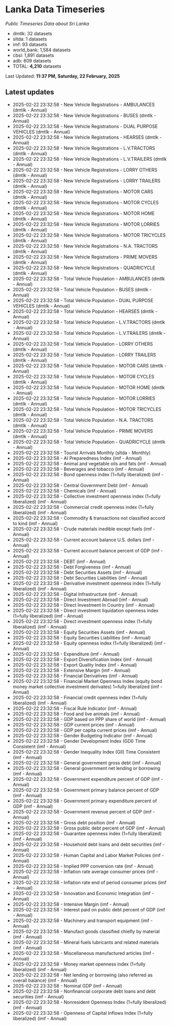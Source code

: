 # Lanka Data Timeseries
*Public Timeseries Data about Sri Lanka*

* dmtlk: 32 datasets
* sltda: 1 datasets
* imf: 93 datasets
* world_bank: 1,584 datasets
* cbsl: 1,891 datasets
* adb: 609 datasets
* TOTAL: **4,210** datasets

Last Updated: **11:37 PM, Saturday, 22 February, 2025**

## Latest updates

* 2025-02-22 23:32:58 - New Vehicle Registrations - AMBULANCES (dmtlk - Annual)
* 2025-02-22 23:32:58 - New Vehicle Registrations - BUSES (dmtlk - Annual)
* 2025-02-22 23:32:58 - New Vehicle Registrations - DUAL PURPOSE VEHICLES (dmtlk - Annual)
* 2025-02-22 23:32:58 - New Vehicle Registrations - HEARSES (dmtlk - Annual)
* 2025-02-22 23:32:58 - New Vehicle Registrations - L.V.TRACTORS (dmtlk - Annual)
* 2025-02-22 23:32:58 - New Vehicle Registrations - L.V.TRAILERS (dmtlk - Annual)
* 2025-02-22 23:32:58 - New Vehicle Registrations - LORRY OTHERS (dmtlk - Annual)
* 2025-02-22 23:32:58 - New Vehicle Registrations - LORRY TRAILERS (dmtlk - Annual)
* 2025-02-22 23:32:58 - New Vehicle Registrations - MOTOR CARS (dmtlk - Annual)
* 2025-02-22 23:32:58 - New Vehicle Registrations - MOTOR CYCLES (dmtlk - Annual)
* 2025-02-22 23:32:58 - New Vehicle Registrations - MOTOR HOME (dmtlk - Annual)
* 2025-02-22 23:32:58 - New Vehicle Registrations - MOTOR LORRIES (dmtlk - Annual)
* 2025-02-22 23:32:58 - New Vehicle Registrations - MOTOR TRICYCLES (dmtlk - Annual)
* 2025-02-22 23:32:58 - New Vehicle Registrations - N.A. TRACTORS (dmtlk - Annual)
* 2025-02-22 23:32:58 - New Vehicle Registrations - PRIME MOVERS (dmtlk - Annual)
* 2025-02-22 23:32:58 - New Vehicle Registrations - QUADRICYCLE (dmtlk - Annual)
* 2025-02-22 23:32:58 - Total Vehicle Population - AMBULANCES (dmtlk - Annual)
* 2025-02-22 23:32:58 - Total Vehicle Population - BUSES (dmtlk - Annual)
* 2025-02-22 23:32:58 - Total Vehicle Population - DUAL PURPOSE VEHICLES (dmtlk - Annual)
* 2025-02-22 23:32:58 - Total Vehicle Population - HEARSES (dmtlk - Annual)
* 2025-02-22 23:32:58 - Total Vehicle Population - L.V.TRACTORS (dmtlk - Annual)
* 2025-02-22 23:32:58 - Total Vehicle Population - L.V.TRAILERS (dmtlk - Annual)
* 2025-02-22 23:32:58 - Total Vehicle Population - LORRY OTHERS (dmtlk - Annual)
* 2025-02-22 23:32:58 - Total Vehicle Population - LORRY TRAILERS (dmtlk - Annual)
* 2025-02-22 23:32:58 - Total Vehicle Population - MOTOR CARS (dmtlk - Annual)
* 2025-02-22 23:32:58 - Total Vehicle Population - MOTOR CYCLES (dmtlk - Annual)
* 2025-02-22 23:32:58 - Total Vehicle Population - MOTOR HOME (dmtlk - Annual)
* 2025-02-22 23:32:58 - Total Vehicle Population - MOTOR LORRIES (dmtlk - Annual)
* 2025-02-22 23:32:58 - Total Vehicle Population - MOTOR TRICYCLES (dmtlk - Annual)
* 2025-02-22 23:32:58 - Total Vehicle Population - N.A. TRACTORS (dmtlk - Annual)
* 2025-02-22 23:32:58 - Total Vehicle Population - PRIME MOVERS (dmtlk - Annual)
* 2025-02-22 23:32:58 - Total Vehicle Population - QUADRICYCLE (dmtlk - Annual)
* 2025-02-22 23:32:58 - Tourist Arrivals Monthly (sltda - Monthly)
* 2025-02-22 23:32:58 - AI Preparedness Index (imf - Annual)
* 2025-02-22 23:32:58 - Animal and vegetable oils and fats (imf - Annual)
* 2025-02-22 23:32:58 - Beverages and tobacco (imf - Annual)
* 2025-02-22 23:32:58 - Bond openness index (1=fully liberalized) (imf - Annual)
* 2025-02-22 23:32:58 - Central Government Debt (imf - Annual)
* 2025-02-22 23:32:58 - Chemicals (imf - Annual)
* 2025-02-22 23:32:58 - Collective investment openness index (1=fully liberalized) (imf - Annual)
* 2025-02-22 23:32:58 - Commercial credit openness index (1=fully liberalized) (imf - Annual)
* 2025-02-22 23:32:58 - Commodity & transactions not classified accord to kind (imf - Annual)
* 2025-02-22 23:32:58 - Crude materials inedible except fuels (imf - Annual)
* 2025-02-22 23:32:58 - Current account balance U.S. dollars (imf - Annual)
* 2025-02-22 23:32:58 - Current account balance percent of GDP (imf - Annual)
* 2025-02-22 23:32:58 - DEBT (imf - Annual)
* 2025-02-22 23:32:58 - Debt Forgiveness (imf - Annual)
* 2025-02-22 23:32:58 - Debt Securities Assets (imf - Annual)
* 2025-02-22 23:32:58 - Debt Securities Liabilities (imf - Annual)
* 2025-02-22 23:32:58 - Derivative investment openness index (1=fully liberalized) (imf - Annual)
* 2025-02-22 23:32:58 - Digital Infrastructure (imf - Annual)
* 2025-02-22 23:32:58 - Direct Investment Abroad (imf - Annual)
* 2025-02-22 23:32:58 - Direct Investment In Country (imf - Annual)
* 2025-02-22 23:32:58 - Direct investment liquidation openness index (1=fully liberalized) (imf - Annual)
* 2025-02-22 23:32:58 - Direct investment openness index (1=fully liberalized) (imf - Annual)
* 2025-02-22 23:32:58 - Equity Securities Assets (imf - Annual)
* 2025-02-22 23:32:58 - Equity Securities Liabilities (imf - Annual)
* 2025-02-22 23:32:58 - Equity openness index (1=fully liberalized) (imf - Annual)
* 2025-02-22 23:32:58 - Expenditure (imf - Annual)
* 2025-02-22 23:32:58 - Export Diversification Index (imf - Annual)
* 2025-02-22 23:32:58 - Export Quality Index (imf - Annual)
* 2025-02-22 23:32:58 - Extensive Margin (imf - Annual)
* 2025-02-22 23:32:58 - Financial Derivatives (imf - Annual)
* 2025-02-22 23:32:58 - Financial Market Openness Index (equity bond money market collective investment derivates) 1=fully liberalized (imf - Annual)
* 2025-02-22 23:32:58 - Financial credit openness index (1=fully liberalized) (imf - Annual)
* 2025-02-22 23:32:58 - Fiscal Rule Indicator (imf - Annual)
* 2025-02-22 23:32:58 - Food and live animals (imf - Annual)
* 2025-02-22 23:32:58 - GDP based on PPP share of world (imf - Annual)
* 2025-02-22 23:32:58 - GDP current prices (imf - Annual)
* 2025-02-22 23:32:58 - GDP per capita current prices (imf - Annual)
* 2025-02-22 23:32:58 - Gender Budgeting Indicator (imf - Annual)
* 2025-02-22 23:32:58 - Gender Development Index (GDI) Time Consistent (imf - Annual)
* 2025-02-22 23:32:58 - Gender Inequality Index (GII) Time Consistent (imf - Annual)
* 2025-02-22 23:32:58 - General government gross debt (imf - Annual)
* 2025-02-22 23:32:58 - General government net lending or borrowing (imf - Annual)
* 2025-02-22 23:32:58 - Government expenditure percent of GDP (imf - Annual)
* 2025-02-22 23:32:58 - Government primary balance percent of GDP (imf - Annual)
* 2025-02-22 23:32:58 - Government primary expenditure percent of GDP (imf - Annual)
* 2025-02-22 23:32:58 - Government revenue percent of GDP (imf - Annual)
* 2025-02-22 23:32:58 - Gross debt position (imf - Annual)
* 2025-02-22 23:32:58 - Gross public debt percent of GDP (imf - Annual)
* 2025-02-22 23:32:58 - Guarantee openness index (1=fully liberalized) (imf - Annual)
* 2025-02-22 23:32:58 - Household debt loans and debt securities (imf - Annual)
* 2025-02-22 23:32:58 - Human Capital and Labor Market Policies (imf - Annual)
* 2025-02-22 23:32:58 - Implied PPP conversion rate (imf - Annual)
* 2025-02-22 23:32:58 - Inflation rate average consumer prices (imf - Annual)
* 2025-02-22 23:32:58 - Inflation rate end of period consumer prices (imf - Annual)
* 2025-02-22 23:32:58 - Innovation and Economic Integration (imf - Annual)
* 2025-02-22 23:32:58 - Intensive Margin (imf - Annual)
* 2025-02-22 23:32:58 - Interest paid on public debt percent of GDP (imf - Annual)
* 2025-02-22 23:32:58 - Machinery and transport equipment (imf - Annual)
* 2025-02-22 23:32:58 - Manufact goods classified chiefly by material (imf - Annual)
* 2025-02-22 23:32:58 - Mineral fuels lubricants and related materials (imf - Annual)
* 2025-02-22 23:32:58 - Miscellaneous manufactured articles (imf - Annual)
* 2025-02-22 23:32:58 - Money market openness index (1=fully liberalized) (imf - Annual)
* 2025-02-22 23:32:58 - Net lending or borrowing (also referred as overall balance) (imf - Annual)
* 2025-02-22 23:32:58 - Nominal GDP (imf - Annual)
* 2025-02-22 23:32:58 - Nonfinancial corporate debt loans and debt securities (imf - Annual)
* 2025-02-22 23:32:58 - Nonresident Openness Index (1=fully liberalized) (imf - Annual)
* 2025-02-22 23:32:58 - Openness of Capital Inflows Index (1=fully liberalized) (imf - Annual)
